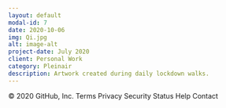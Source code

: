 ```yaml
---
layout: default
modal-id: 7
date: 2020-10-06
img: Qi.jpg
alt: image-alt
project-date: July 2020
client: Personal Work
category: Pleinair
description: Artwork created during daily lockdown walks.
---
```


© 2020 GitHub, Inc.
Terms
Privacy
Security
Status
Help
Contact 
